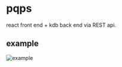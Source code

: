 # pqps

react front end + kdb back end via REST api.

## example

![example]('/blob/master/example/example.gif')
